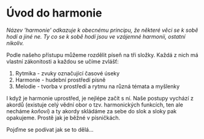 # Úvod do harmonie

_Název 'harmonie' odkazuje k obecnému principu, že některé věci se k sobě hodí a jiné ne. Ty co se k sobě hodí jsou ve vzájemné harmonii, ostatní nikoliv._

Podle našeho přístupu můžeme rozdělit píseň na tři složky. Každá z nich má vlastní zákonitosti a každou se učíme zvlášť:

1. Rytmika - zvuky označující časové úseky
2. Harmonie - hudební prostředí písně
3. Melodie - tvorba v prostředí a rytmu na různá témata a myšlenky

I když je harmonie uprostřed, je nejlépe začít s ní. Naše postupy vychází z akordů \(existuje celý vědní obor o tzv. harmonických funkcích, ten ale necháme _koňovi_\) a ty akordy skládáme za sebe do slok a sloky pak opakujeme. Prostě jak je běžné v písničkách.

Pojďme se podívat jak se to dělá...
